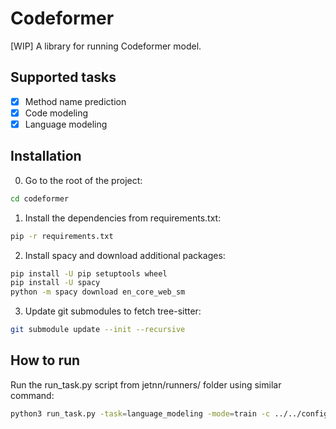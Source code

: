 # Codeformer

[WIP] A library for running Codeformer model.

## Supported tasks

- [x] Method name prediction
- [x] Code modeling
- [x] Language modeling

## Installation
0. Go to the root of the project:
```bash
cd codeformer
```
1. Install the dependencies from requirements.txt:
```bash
pip -r requirements.txt
```
2. Install spacy and download additional packages:
```bash
pip install -U pip setuptools wheel
pip install -U spacy
python -m spacy download en_core_web_sm
```
3. Update git submodules to fetch tree-sitter:
```bash
git submodule update --init --recursive
```

## How to run

Run the run_task.py script from jetnn/runners/ folder using similar command: 
```bash
python3 run_task.py -task=language_modeling -mode=train -c ../../configs/config_language_modeling.yaml -cd 0
```
